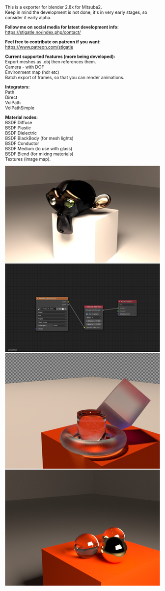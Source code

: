 This is a exporter for blender 2.8x for Mitsuba2.\
Keep in mind the development is not done, it's in very early stages, so consider it early alpha.

**Follow me on social media for latest development info:**\
https://stigatle.no/index.php/contact/

**Feel free to contribute on patreon if you want:**\
https://www.patreon.com/stigatle

**Current supported features (more being developed):**\
Export meshes as .obj then references them.\
Camera - with DOF\
Environment map (hdr etc)\
Batch export of frames, so that you can render animations.

**Integrators:**\
Path\
Direct\
VolPath\
VolPathSimple

**Material nodes:**\
BSDF Diffuse\
BSDF Plastic\
BSDF Dielectric\
BSDF BlackBody (for mesh lights)\
BSDF Conductor\
BSDF Medium (to use with glass)\
BSDF Blend (for mixing materials)\
Textures (image map).

![Alt text](/sampleImages/01_textured.jpg?raw=true "Title")
![Alt text](/sampleImages/02_shader_nodes.jpg?raw=true "Title")
![Alt text](/sampleImages/03_glass.jpg?raw=true "Title")
![Alt text](/sampleImages/04_metal_glass.jpg?raw=true "Title")
